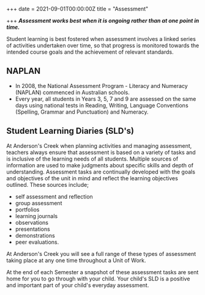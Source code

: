 +++
date = 2021-09-01T00:00:00Z
title = "Assessment"

+++
**_Assessment works best when it is ongoing rather than at one point in time._**

Student learning is best fostered when assessment involves a linked series of activities undertaken over time, so that progress is monitored towards the intended course goals and the achievement of relevant standards.

## NAPLAN

* In 2008, the National Assessment Program - Literacy and Numeracy (NAPLAN) commenced in Australian schools.
* Every year, all students in Years 3, 5, 7 and 9 are assessed on the same days using national tests in Reading, Writing, Language Conventions (Spelling, Grammar and Punctuation) and Numeracy.

## Student Learning Diaries (SLD's)

At Anderson's Creek when planning activities and managing assessment, teachers always ensure that assessment is based on a variety of tasks and is inclusive of the learning needs of all students. Multiple sources of information are used to make judgments about specific skills and depth of understanding. Assessment tasks are continually developed with the goals and objectives of the unit in mind and reflect the learning objectives outlined. These sources include;

* self assessment and reflection
* group assessment
* portfolios
* learning journals
* observations
* presentations
* demonstrations
* peer evaluations.

At Anderson's Creek you will see a full range of these types of assessment taking place at any one time throughout a Unit of Work.

At the end of each Semester a snapshot of these assessment tasks are sent home for you to go through with your child. Your child's SLD is a positive and important part of your child's everyday assessment.